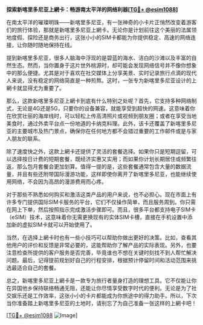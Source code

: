 **探索新喀里多尼亚上網卡：畅游南太平洋的网络利器[[TG💪+ @esim1088](https://t.me/s/esim1088)]**

在南太平洋的璀璨明珠——新喀里多尼亚，有一张神奇的小卡片正悄然改变着游客们的旅行体验，那就是新喀里多尼亚上網卡。无论你是计划前往这个美丽的法属领地度假、探险还是商务出行，这张小小的SIM卡都能为你提供稳定、高速的网络连接，让你随时随地保持在线。

提到新喀里多尼亚，很多人脑海中浮现的是碧蓝的海水、洁白的沙滩以及丰富的自然生态。然而，当你置身于这片世外桃源时，却可能会发现网络信号并不像你想象中的那么便捷。尤其是对于喜欢在社交媒体上分享美景、实时记录旅行点滴的现代人来说，没有稳定的网络简直是一种煎熬。这时，一张专为新喀里多尼亚设计的上網卡就显得尤为重要了。

那么，这款新喀里多尼亚上網卡到底有什么特别之处呢？首先，它支持多种网络制式，无论是4G还是5G，只要你的设备兼容，就能享受到超快的网速。这意味着你在欣赏壮丽的海岸线时，可以轻松上传高清照片或视频到朋友圈；或者在享受当地美食时，通过外卖平台点一份地道的卡纳克料理。此外，该卡还覆盖了新喀里多尼亚的主要城市及热门景点，确保你在任何地方都不会错过重要的工作邮件或是与家人朋友的联系。

除了速度快之外，这款上網卡还提供了灵活的套餐选择。如果你只是短期逗留，可以选择按日计费的短期套餐，既经济实惠又实用；而如果你计划长期居住或频繁往返，那么包月套餐会更加划算。值得一提的是，这些套餐通常包含大量的数据流量，并且有些还附带国际漫游功能，这样即使你离开了新喀里多尼亚，也能继续使用网络，不会因为高昂的漫游费用而心疼。

对于那些不熟悉如何购买和激活这类产品的用户来说，也不必担心。现在市面上有许多专门提供国际SIM卡服务的平台，它们不仅操作简单，而且服务周到。你只需在网上下单，然后按照指示完成激活步骤即可。而且，很多平台都支持电子SIM卡（eSIM）技术，这意味着你无需更换现有的实体SIM卡槽，直接在手机设置中添加新的虚拟SIM卡就可以开始使用了。

当然，在选择上網卡时也有一些小技巧可以帮助你做出更好的决策。比如，查看其他用户的评价和反馈是非常必要的，这能帮助你了解产品的实际表现。另外，也要注意检查所提供的客户服务是否完善，毕竟谁也不想在关键时刻找不到人帮忙解决问题。最后，记得提前规划好自己的行程安排，根据预计停留时间和活动范围来挑选最适合自己的套餐。

总之，新喀里多尼亚上網卡是一款专为旅行者量身打造的理想工具。它不仅能让你在异国他乡保持联络畅通无阻，还能让你尽情享受数字时代的便利。无论是为了社交娱乐还是工作效率，这张小小的卡片都能成为你旅途中的得力助手。所以，下次当你准备踏上新喀里多尼亚的土地时，请别忘了为自己准备一张这样的上網卡吧！

[[TG💪+ @esim1088](https://t.me/s/esim1088) ![Image](https://i.postimg.cc/4NQfJmqS/Snipaste-2025-05-13-00-14-12.png)]